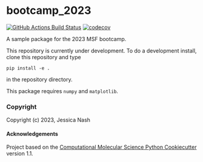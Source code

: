 bootcamp_2023
==============================
[//]: # (Badges)
[![GitHub Actions Build Status](https://github.com/REPLACE_WITH_OWNER_ACCOUNT/bootcamp_2023/workflows/CI/badge.svg)](https://github.com/REPLACE_WITH_OWNER_ACCOUNT/bootcamp_2023/actions?query=workflow%3ACI)
[![codecov](https://codecov.io/gh/REPLACE_WITH_OWNER_ACCOUNT/bootcamp_2023/branch/main/graph/badge.svg)](https://codecov.io/gh/REPLACE_WITH_OWNER_ACCOUNT/bootcamp_2023/branch/main)


A sample package for the 2023 MSF bootcamp.

This repository is currently under development.
To do a development install, clone this repository and type

`pip install -e .`

in the repository directory.

This package requires `numpy` and `matplotlib`.

### Copyright

Copyright (c) 2023, Jessica Nash


#### Acknowledgements
 
Project based on the 
[Computational Molecular Science Python Cookiecutter](https://github.com/molssi/cookiecutter-cms) version 1.1.
